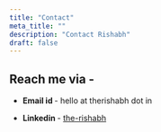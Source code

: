 ```yaml
---
title: "Contact"
meta_title: ""
description: "Contact Rishabh"
draft: false
---
```


## Reach me via -
* **Email id  <i style="color: maroon" class='fa fa-envelope'></i>** - hello at therishabh dot in

* **Linkedin  <i class='fab fa-linkedin'></i>** - [the-rishabh](https://www.linkedin.com/in/the-rishabh/)

